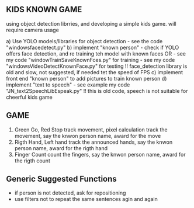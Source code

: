 ## KIDS KNOWN GAME ##
using object detection librries, and developing a simple kids game. will require camera usage

a) Use YOLO models/libraries for object detection
     - see the code "windowsfacedetect.py"
b) implement "known person"
    - check if YOLO offers face detection, and re training teh model with known faces
    OR
    - see my code "windowTrainSaveKnownFces.py" for training
    - see my code "windowsVideoDetectKnownFace.py" for testing
        !! face_detection library is old and slow, not suggested, if needed tet the speed of FPS
c) implement front end "known person" to add pictures to train known person
d) implement "text to speech" 
    - see example my code "JN_text2SpeechLibEspeak.py"
        !! this is old code, speech is not suitable for cheerful kids game
## GAME ##
1) Green Go, Red Stop
   track movement, pixel calculation
   track the movement, say the knwon person name, award for the move
3) Rigth Hand, Left hand
   track the announced hands, say the knwon person name, award for the rigth hand
5) Finger Count
   count the fingers,  say the knwon person name, award for the rigth count

## Generic Suggested Functions ##
  - if person is not detected, ask for repositioning
  - use filters not to repeat the same sentences agin and again
